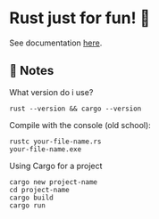 # Rust just for fun! :crab:

See documentation [here](https://doc.rust-lang.org/book/title-page.html).

## :pushpin: Notes 

What version do i use?
```console
rust --version && cargo --version
```

Compile with the console (old school):
```console
rustc your-file-name.rs
your-file-name.exe
```

Using Cargo for a project
```console
cargo new project-name
cd project-name
cargo build
cargo run
```